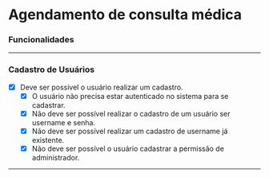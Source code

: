 # Agendamento de consulta médica

### **Funcionalidades**

---

### **Cadastro de Usuários**

- [x] Deve ser possível o usuário realizar um cadastro.
  - [x] O usuário não precisa estar autenticado no sistema para se cadastrar.
  - [x] Não deve ser possível realizar o cadastro de um usuário ser username e senha.
  - [x] Não deve ser possível realizar um cadastro de username já existente.
  - [x] Não deve ser possível o usuário cadastrar a permissão de administrador.

---
